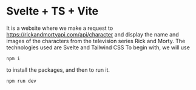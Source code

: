 # Svelte + TS + Vite
It is a website where we make a request to https://rickandmortyapi.com/api/character and display the name and images of the characters from the television series Rick and Morty. The technologies used are Svelte and Tailwind CSS
To begin with, we will use
```
npm i
``` 
to install the packages, and then 
to run it.
```
npm run dev
```
